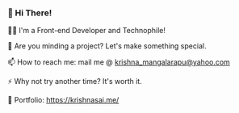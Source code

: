### 👋 Hi There!

👨‍💻  I'm a Front-end Developer and Technophile!

👯  Are you minding a project? Let's make something special.

📫  How to reach me: mail me @ krishna_mangalarapu@yahoo.com

⚡  Why not try another time? It's worth it.

🧿  Portfolio: https://krishnasai.me/

